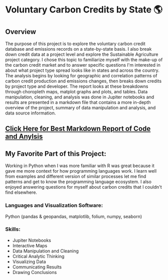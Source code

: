 # Voluntary Carbon Credits by State :earth_americas:


## Overview
The purpose of this project is to explore the voluntary carbon credit database and emissions records on a state-by-state basis. I also break down credit data at a project level and explore the Sustainable Agriculture project category. I chose this topic to familiarize myself with the make-up of the carbon credit market and to answer specific questions I'm interested in about what project type spread looks like in states and across the country. The analysis begins by looking for geographic and correlation patterns of carbon credit production and emissions changes, then breaks down credits by project type and developer. The report looks at these breakdowns through choropleth maps, matplot graphs and plots, and tables. Data manipulation, cleaning, and analysis was done in Jupiter notebooks and results are presented in a markdown file that contains a more in-depth overview of the project, summary of data manipulation and analysis, and data source information. 

## [Click Here for Best Markdown Report of Code and Anylsis](https://htmlpreview.github.io/?https://github.com/Jemulcrone/data-and-gis-analyst-portfolio/blob/main/carbon-credits-python/carbon-credit-markdown.html)

## My Favorite Part of this Project:

Working in Python when I was more familiar with R was great because it gave me more context for how programming languages work. I learn well from examples and different version of similar processes let me find patterns and get to know the programming language ecosystem. I also enjoyed answering questions for myself about carbon credits that I couldn't find elsewhere. 

### Languages and Visualization Software: 

Python (pandas & geopandas, matplotlib, folium, numpy, seaborn)

### Skills: 

- Jupiter Notebooks
- Interactive Maps
- Data Manipulation and Cleaning
- Critical Analytic Thinking
- Visualizing Data
- Communicating Results
- Drawing Conclusions
